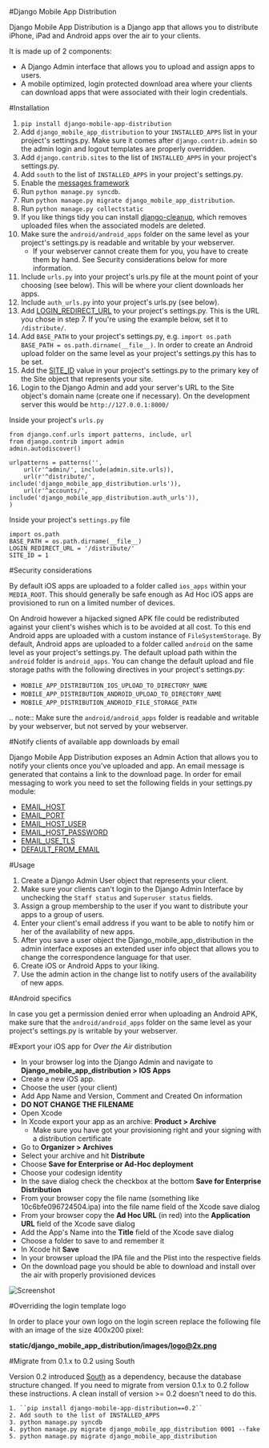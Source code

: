 #Django Mobile App Distribution

Django Mobile App Distribution is a Django app that allows you to distribute iPhone, iPad and Android apps over the air to your clients.

It is made up of 2 components:

* A Django Admin interface that allows you to upload and assign apps to users.
* A mobile optimized, login protected download area where your clients can download apps that were associated with their login credentials.


#Installation

1. ``pip install django-mobile-app-distribution``
2. Add ``django_mobile_app_distribution`` to your ``INSTALLED_APPS`` list in your project's settings.py. Make sure it comes after ``django.contrib.admin`` so the admin login and logout templates are properly overridden.
3. Add ``django.contrib.sites`` to the list of ``INSTALLED_APPS`` in your project's settings.py.
4. Add ``south`` to the list of ``INSTALLED_APPS`` in your project's settings.py.
5. Enable the [messages framework][message_framework]
6. Run ``python manage.py syncdb``.
7. Run ``python manage.py migrate django_mobile_app_distribution``.
8. Run ``python manage.py collectstatic``
9. If you like things tidy you can install [django-cleanup][django_cleanup], which removes uploaded files when the associated models are deleted.
10. Make sure the ``android/android_apps`` folder on the same level as your project's settings.py is readable and writable by your webserver.
	*  If your webserver cannot create them for you, you have to create them by hand.  See Security considerations below for more information.
11. Include ``urls.py`` into your project's urls.py file at the mount point of your choosing (see below).  This will be where your client downloads her apps.
12. Include ``auth_urls.py`` into your project's urls.py (see below).
13. Add [LOGIN_REDIRECT_URL][login_redirect_url] to your project's settings.py.  This is the URL you chose in step 7.  If you're using the example below, set it to ``/distribute/``.
14. Add ``BASE_PATH`` to your project's settings.py, e.g. ``import os.path BASE_PATH = os.path.dirname(__file__)``. In order to create an Android upload folder on the same level as your project's settings.py this has to be set.
15. Add the [SITE_ID][site_id] value in your project's settings.py to the primary key of the Site object that represents your site.
16. Login to the Django Admin and add your server's URL to the Site object's domain name (create one if necessary). On the development server this would be ``http://127.0.0.1:8000/``

[site_id]: https://docs.djangoproject.com/en/1.4/ref/settings/#site-id
[django_cleanup]: https://github.com/un1t/django-cleanup
[login_redirect_url]: https://docs.djangoproject.com/en/1.4/ref/settings/#login-redirect-url
[message_framework]: https://docs.djangoproject.com/en/1.5/ref/contrib/messages/

	
Inside your project's `urls.py`

	from django.conf.urls import patterns, include, url
	from django.contrib import admin
	admin.autodiscover()

	urlpatterns = patterns('',
		url(r'^admin/', include(admin.site.urls)),
		url(r'^distribute/', include('django_mobile_app_distribution.urls')),
		url(r'^accounts/', include('django_mobile_app_distribution.auth_urls')),
	)


Inside your project's `settings.py` file

	import os.path
	BASE_PATH = os.path.dirname(__file__)
	LOGIN_REDIRECT_URL = '/distribute/'
	SITE_ID = 1

#Security considerations

By default iOS apps are uploaded to a folder called ``ios_apps`` within your ``MEDIA_ROOT``.
This should generally be safe enough as Ad Hoc iOS apps are provisioned to run on a limited number of devices.

On Android however a hijacked signed APK file could be redistributed against your client's wishes which is to be avoided at all cost.
To this end Android apps are uploaded with a custom instance of ``FileSystemStorage``. By default, Android apps are uploaded to a folder called ``android`` on the same level as your project's settings.py.  The default upload path within the ``android`` folder is ``android_apps``.
You can change the default upload and file storage paths with the following directives in your project's settings.py:

* `MOBILE_APP_DISTRIBUTION_IOS_UPLOAD_TO_DIRECTORY_NAME`
* `MOBILE_APP_DISTRIBUTION_ANDROID_UPLOAD_TO_DIRECTORY_NAME`
* `MOBILE_APP_DISTRIBUTION_ANDROID_FILE_STORAGE_PATH`

.. note:: Make sure the ``android/android_apps`` folder is readable and writable by your webserver, but not served by your webserver.

#Notify clients of available app downloads by email

Django Mobile App Distribution exposes an Admin Action that allows you to notify your clients once you've uploaded and app.
An email message is generated that contains a link to the download page.
In order for email messaging to work you need to set the following fields in your settings.py module:

* [EMAIL_HOST][EMAIL_HOST]
* [EMAIL_PORT][EMAIL_PORT]
* [EMAIL_HOST_USER][EMAIL_HOST_USER]
* [EMAIL_HOST_PASSWORD][EMAIL_HOST_PASSWORD]
* [EMAIL_USE_TLS][EMAIL_USE_TLS]
* [DEFAULT_FROM_EMAIL][DEFAULT_FROM_EMAIL]

[EMAIL_HOST]: https://docs.djangoproject.com/en/1.4/ref/settings/#std:setting-EMAIL_HOST
[EMAIL_PORT]: https://docs.djangoproject.com/en/1.4/ref/settings/#std:setting-EMAIL_PORT
[EMAIL_HOST_USER]: https://docs.djangoproject.com/en/1.4/ref/settings/#std:setting-EMAIL_HOST_USER
[EMAIL_HOST_PASSWORD]: https://docs.djangoproject.com/en/1.4/ref/settings/#std:setting-EMAIL_HOST_PASSWORD
[EMAIL_USE_TLS]: https://docs.djangoproject.com/en/1.4/ref/settings/#std:setting-EMAIL_USE_TLS
[DEFAULT_FROM_EMAIL]: https://docs.djangoproject.com/en/1.4/ref/settings/#std:setting-DEFAULT_FROM_EMAIL


#Usage

1. Create a Django Admin User object that represents your client.
2. Make sure your clients can't login to the Django Admin Interface by unchecking the ``Staff status`` and ``Superuser status`` fields.
3. Assign a group membership to the user if you want to distribute your apps to a group of users.
4. Enter your client's email address if you want to be able to notify him or her of the availability of new apps.
5. After you save a user object the Django_mobile_app_distribution in the admin interface exposes an extended user info object that allows you to change the correspondence language for that user.
6. Create iOS or Android Apps to your liking.
7. Use the admin action in the change list to notify users of the availability of new apps.

#Android specifics

In case you get a permission denied error when uploading an Android APK, make sure that the ``android/android_apps`` folder on the same level as your project's settings.py is writable by your webserver.


#Export your iOS app for *Over the Air* distribution

* In your browser log into the Django Admin and navigate to **Django_mobile_app_distribution > IOS Apps**
* Create a new iOS app.
* Choose the user (your client)
* Add App Name and Version, Comment and Created On information
* **DO NOT CHANGE THE FILENAME**
* Open Xcode
* In Xcode export your app as an archive: **Product > Archive**
	* Make sure you have got your provisioning right and your signing with a distribution certificate
* Go to **Organizer > Archives**
* Select your archive and hit **Distribute**
* Choose **Save for Enterprise or Ad-Hoc deployment**
* Choose your codesign identity
* In the save dialog check the checkbox at the bottom **Save for Enterprise Distribution**
* From your browser copy the file name (something like 10c6bfe096724504.ipa) into the file name field of the Xcode save dialog
* From your browser copy the **Ad Hoc URL** (in red) into the **Application URL** field of the Xcode save dialog
* Add the App's Name into the **Title** field of the Xcode save dialog
* Choose a folder to save to and remember it
* In Xcode hit **Save**
* In your browser upload the IPA file and the Plist into the respective fields
* On the download page you should be able to download and install over the air with properly provisioned devices



![Screenshot][xcode]

[xcode]: http://alp-phone.ch/wp-content/uploads/2013/08/MobileAppDistribution.jpg



#Overriding the login template logo

In order to place your own logo on the login screen replace the following file with an image of the size 400x200 pixel:

**static/django_mobile_app_distribution/images/logo@2x.png**


#Migrate from 0.1.x to 0.2 using South

Version 0.2 introduced [South][south_link] as a dependency, because the database structure changed.
If you need to migrate from version 0.1.x to 0.2 follow these instructions.  A clean install of version >= 0.2 doesn't need to do this.

	1. ``pip install django-mobile-app-distribution==0.2``
	2. Add south to the list of INSTALLED_APPS
	3. python manage.py syncdb
	4. python manage.py migrate django_mobile_app_distribution 0001 --fake
	5. python manage.py migrate django_mobile_app_distribution


[south_link]: http://south.readthedocs.org/en/latest/index.html
